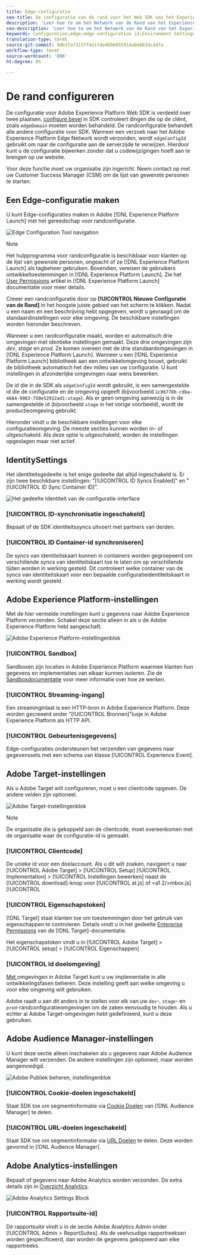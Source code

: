 ```yaml
---
title: Edge-configuratie
seo-title: De configuratie van de rand voor het Web SDK van het Experience Platform
description: 'Leer hoe te om het Netwerk van de Rand van het Experience Platform te vormen. '
seo-description: 'Leer hoe te om het Netwerk van de Rand van het Experience Platform te vormen. '
keywords: configuration;edge;edge configuration id;Environment Settings;edgeConfigId;identity;id sync enabled;ID Sync Container ID;Sandbox;Streaming Inlet;Event Dataset;target;client code;Property Token;Target Environment ID;Cookie Destinations;url Destinations;Analytics Settings Blockreport suite id;
translation-type: tm+mt
source-git-commit: 94b3faf3157f4e1f4e46b6055914a04883dc44fa
workflow-type: tm+mt
source-wordcount: '886'
ht-degree: 0%

---
```



# De rand configureren

De configuratie voor Adobe Experience Platform Web SDK is verdeeld over twee plaatsen. [configure bevel](configuring-the-sdk.md) in SDK controleert dingen die op de cliënt, zoals `edgeDomain` moeten worden behandeld. De randconfiguratie behandelt alle andere configuratie voor SDK. Wanneer een verzoek naar het Adobe Experience Platform Edge Network wordt verzonden, wordt `edgeConfigId` gebruikt om naar de configuratie aan de serverzijde te verwijzen. Hierdoor kunt u de configuratie bijwerken zonder dat u codewijzigingen hoeft aan te brengen op uw website.

Voor deze functie moet uw organisatie zijn ingericht. Neem contact op met uw Customer Success Manager (CSM) om de lijst van gewenste personen te starten.

## Een Edge-configuratie maken

U kunt Edge-configuraties maken in Adobe [!DNL Experience Platform Launch] met het gereedschap voor randconfiguratie.

![Edge Configuration Tool navigation](../../assets/edge_configuration_nav.png)

>[!NOTE]
>
>Het hulpprogramma voor randconfiguratie is beschikbaar voor klanten op de lijst van gewenste personen, ongeacht of ze [!DNL Experience Platform Launch] als tagbeheer gebruiken. Bovendien, vereisen de gebruikers ontwikkeltoestemmingen in [!DNL Experience Platform Launch]. Zie het [User Permissions](https://docs.adobe.com/content/help/en/launch/using/reference/admin/user-permissions.html) artikel in [!DNL Experience Platform Launch] documentatie voor meer details.

Creeer een randconfiguratie door op **[!UICONTROL Nieuwe Configuratie van de Rand]** in het hoogste juiste gebied van het scherm te klikken. Nadat u een naam en een beschrijving hebt opgegeven, wordt u gevraagd om de standaardinstellingen voor elke omgeving. De beschikbare instellingen worden hieronder beschreven.

Wanneer u een randconfiguratie maakt, worden er automatisch drie omgevingen met identieke instellingen gemaakt. Deze drie omgevingen zijn *dev*, *stage* en *prod*. Ze komen overeen met de drie standaardomgevingen in [!DNL Experience Platform Launch]. Wanneer u een [!DNL Experience Platform Launch] bibliotheek aan een ontwikkelomgeving bouwt, gebruikt de bibliotheek automatisch het dev milieu van uw configuratie. U kunt instellingen in afzonderlijke omgevingen naar wens bewerken.

De id die in de SDK als `edgeConfigId` wordt gebruikt, is een samengestelde id die de configuratie en de omgeving opgeeft (bijvoorbeeld `1c86778b-cdba-4684-9903-750e52912ad1:stage`). Als er geen omgeving aanwezig is in de samengestelde id (bijvoorbeeld `stage` in het vorige voorbeeld), wordt de productieomgeving gebruikt.

Hieronder vindt u de beschikbare instellingen voor elke configuratieomgeving. De meeste secties kunnen worden in- of uitgeschakeld. Als deze optie is uitgeschakeld, worden de instellingen opgeslagen maar niet actief.

##  IdentitySettings

Het identiteitsgedeelte is het enige gedeelte dat altijd ingeschakeld is. Er zijn twee beschikbare instellingen: &quot;[!UICONTROL ID Syncs Enabled]&quot; en &quot;[!UICONTROL ID Sync Container ID]&quot;.

![Het gedeelte Identiteit van de configuratie-interface](../../assets/edge_configuration_identity.png)

### [!UICONTROL ID-synchronisatie ingeschakeld]

Bepaalt of de SDK identiteitssyncs uitvoert met partners van derden.

### [!UICONTROL ID Container-id synchroniseren]

De syncs van identiteitskaart kunnen in containers worden gegroepeerd om verschillende syncs van identiteitskaart toe te laten om op verschillende tijden worden in werking gesteld. Dit controleert welke container van de syncs van identiteitskaart voor een bepaalde configuratieidentiteitskaart in werking wordt gesteld

## Adobe Experience Platform-instellingen

Met de hier vermelde instellingen kunt u gegevens naar Adobe Experience Platform verzenden. Schakel deze sectie alleen in als u de Adobe Experience Platform hebt aangeschaft.

![Adobe Experience Platform-instellingenblok](../../assets/edge_configuration_aep.png)

### [!UICONTROL Sandbox]

Sandboxen zijn locaties in Adobe Experience Platform waarmee klanten hun gegevens en implementaties van elkaar kunnen isoleren. Zie de [Sandboxdocumentatie](../../sandboxes/home.md) voor meer informatie over hoe ze werken.

### [!UICONTROL Streaming-ingang]

Een streaminginlaat is een HTTP-bron in Adobe Experience Platform. Deze worden gecreeerd onder &quot;[!UICONTROL Bronnen]&quot;lusje in Adobe Experience Platform als HTTP API.

### [!UICONTROL Gebeurtenisgegevens]

Edge-configuraties ondersteunen het verzenden van gegevens naar gegevenssets met een schema van klasse [!UICONTROL Experience Event].

## Adobe Target-instellingen

Als u Adobe Target wilt configureren, moet u een clientcode opgeven. De andere velden zijn optioneel.

![Adobe Target-instellingenblok](../../assets/edge_configuration_target.png)

>[!NOTE]
>
>De organisatie die is gekoppeld aan de clientcode, moet overeenkomen met de organisatie waar de configuratie-id is gemaakt.

### [!UICONTROL Clientcode]

De unieke id voor een doelaccount. Als u dit wilt zoeken, navigeert u naar [!UICONTROL Adobe Target] > [!UICONTROL Setup] [!UICONTROL Implementation] > [!UICONTROL Instellingen bewerken] naast de [!UICONTROL download]-knop voor [!UICONTROL at.js] of &lt;a1 2/>mbox.js][!UICONTROL 

### [!UICONTROL Eigenschapstoken]

[!DNL Target] staat klanten toe om toestemmingen door het gebruik van eigenschappen te controleren. Details vindt u in het gedeelte [Enterprise Permissions](https://docs.adobe.com/content/help/en/target/using/administer/manage-users/enterprise/properties-overview.html) van de [!DNL Target]-documentatie.

Het eigenschapstoken vindt u in [!UICONTROL Adobe Target] > [!UICONTROL setup] > [!UICONTROL Eigenschappen]

### [!UICONTROL Id doelomgeving]

[Met ](https://docs.adobe.com/content/help/en/target/using/administer/hosts.html) omgevingen in Adobe Target kunt u uw implementatie in alle ontwikkelingsfasen beheren. Deze instelling geeft aan welke omgeving u voor elke omgeving wilt gebruiken.

Adobe raadt u aan dit anders in te stellen voor elk van uw `dev`-, `stage`- en `prod`-randconfiguratieomgevingen om de zaken eenvoudig te houden. Als u echter al Adobe Target-omgevingen hebt gedefinieerd, kunt u deze gebruiken.

## Adobe Audience Manager-instellingen

U kunt deze sectie alleen inschakelen als u gegevens naar Adobe Audience Manager wilt verzenden. De andere instellingen zijn optioneel, maar worden aangemoedigd.

![Adobe Publiek beheren, instellingenblok](../../assets/edge_configuration_aam.png)

### [!UICONTROL Cookie-doelen ingeschakeld]

Staat SDK toe om segmentinformatie via [Cookie Doelen](https://docs.adobe.com/content/help/en/audience-manager/user-guide/features/destinations/custom-destinations/create-cookie-destination.html) van [!DNL Audience Manager] te delen.

### [!UICONTROL URL-doelen ingeschakeld]

Staat SDK toe om segmentinformatie via [URL Doelen](https://docs.adobe.com/content/help/en/audience-manager/user-guide/features/destinations/custom-destinations/create-url-destination.html) te delen. Deze worden gevormd in [!DNL Audience Manager].

## Adobe Analytics-instellingen

Bepaalt of gegevens naar Adobe Analytics worden verzonden. De extra details zijn in [Overzicht Analytics](../data-collection/adobe-analytics/analytics-overview.md).

![Adobe Analytics Settings Block](../../assets/edge_configuration_aa.png)

### [!UICONTROL Rapportsuite-id]

De rapportsuite vindt u in de sectie Adobe Analytics Admin onder [!UICONTROL Admin > ReportSuites]. Als de veelvoudige rapportreeksen worden gespecificeerd, dan worden de gegevens gekopieerd aan elke rapportreeks.
